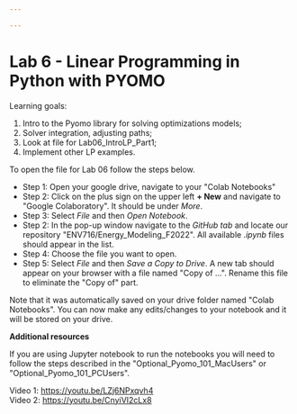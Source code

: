 ```yaml
---

---
```


# Lab 6 - Linear Programming in Python with PYOMO

Learning goals:

1. Intro to the Pyomo library for solving optimizations models;
2. Solver integration, adjusting paths;
3. Look at file for Lab06_IntroLP_Part1;
4. Implement other LP examples.

To open the file for Lab 06 follow the steps below.

* Step 1: Open your google drive, navigate to your "Colab Notebooks" <br>
* Step 2: Click on the plus sign on the upper left **+ New** and navigate to "Google Colaboratory". It should be under *More*. <br>
* Step 3: Select *File* and then *Open Notebook*. <br>
* Step 2: In the pop-up window navigate to the *GitHub tab* and locate our repository "ENV716/Energy_Modeling_F2022". All available *.ipynb* files should appear in the list. <br>
* Step 4: Choose the file you want to open.
* Step 5: Select *File* and then *Save a Copy to Drive*. A new tab should appear on your browser with a file named "Copy of ...". Rename this file to eliminate the "Copy of" part. <br>

Note that it was automatically saved on your drive folder named "Colab Notebooks". You can now make any edits/changes to your notebook and it will be stored on your drive. <br>

**Additional resources**

If you are using Jupyter notebook to run the notebooks you will need to follow the steps described in the "Optional_Pyomo_101_MacUsers" or "Optional_Pyomo_101_PCUsers".

Video 1: https://youtu.be/LZj6NPxqvh4 <br>
Video 2: https://youtu.be/CnyiVI2cLx8
